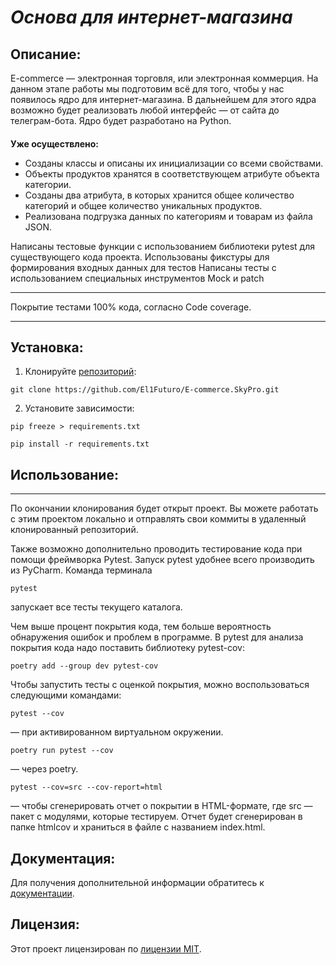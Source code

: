 # ***Основа для интернет-магазина***

## Описание:

E-commerce — электронная торговля, или электронная коммерция. На данном этапе работы мы подготовим всё для того, чтобы у нас появилось ядро для интернет-магазина. 
В дальнейшем для этого ядра возможно будет реализовать любой интерфейс — от сайта до телеграм-бота.
Ядро будет разработано на Python.
####
**Уже осуществлено:**

- Созданы классы и описаны их инициализации со всеми свойствами.
- Объекты продуктов хранятся в соответствующем атрибуте объекта категории.
- Созданы два атрибута, в которых хранится общее количество категорий и общее количество уникальных продуктов.
- Реализована подгрузка данных по категориям и товарам из файла JSON.


Написаны тестовые функции с использованием библиотеки pytest для существующего кода проекта.
Использованы фикстуры для формирования входных данных для тестов
Написаны тесты с использованием специальных инструментов Mock и patch


***
Покрытие тестами 100% кода, согласно Code coverage.
***

## Установка:

1. Клонируйте [репозиторий](https://github.com/El1Futuro/E-commerce.SkyPro.git):
~~~ 
git clone https://github.com/El1Futuro/E-commerce.SkyPro.git 
~~~
2. Установите зависимости:
```
pip freeze > requirements.txt
```
```
pip install -r requirements.txt
```
## Использование:


****
По окончании клонирования будет открыт проект. Вы можете работать с этим проектом локально и отправлять свои коммиты 
в удаленный клонированный репозиторий.

Также возможно дополнительно проводить тестирование кода при помощи фреймворка Pytest.
Запуск pytest удобнее всего производить из PyCharm.
Команда терминала 
```
pytest
``` 
запускает все тесты текущего каталога. 

Чем выше процент покрытия кода, тем больше вероятность обнаружения ошибок и проблем в программе. 
В pytest для анализа покрытия кода надо поставить библиотеку 
pytest-cov:
```
poetry add --group dev pytest-cov
```
Чтобы запустить тесты с оценкой покрытия, можно воспользоваться следующими командами:
```
pytest --cov
```
 — при активированном виртуальном окружении.
```
poetry run pytest --cov
```
 — через poetry.
```
pytest --cov=src --cov-report=html
```
 — чтобы сгенерировать отчет о покрытии в HTML-формате, где 
src — пакет c модулями, которые тестируем. Отчет будет сгенерирован в папке 
htmlcov и храниться в файле с названием index.html.

## Документация:

Для получения дополнительной информации обратитесь к [документации](https://github.com/El1Futuro/SkyProHomework#/README.md).

## Лицензия:

Этот проект лицензирован по [лицензии MIT](LICENSE).
